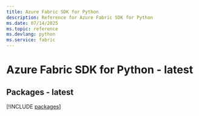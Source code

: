 ```yaml
---
title: Azure Fabric SDK for Python
description: Reference for Azure Fabric SDK for Python
ms.date: 07/14/2025
ms.topic: reference
ms.devlang: python
ms.service: fabric
---
```

# Azure Fabric SDK for Python - latest
## Packages - latest
[!INCLUDE [packages](fabric-index.md)]